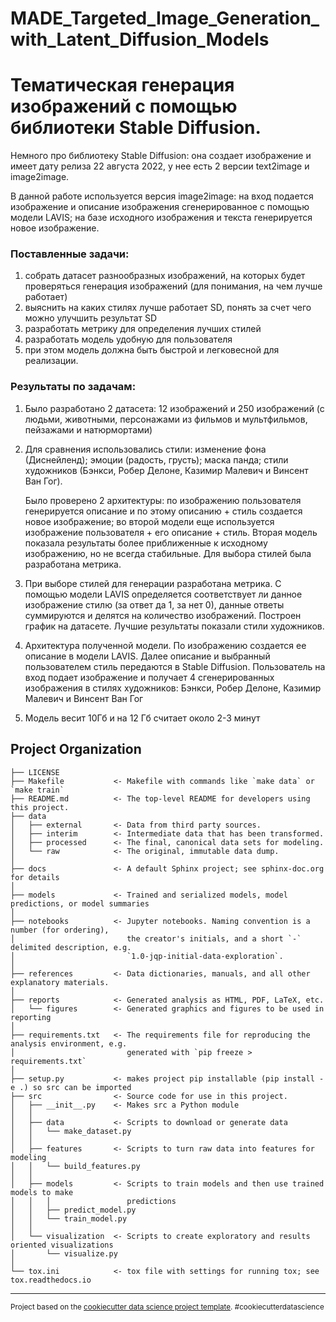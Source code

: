 MADE_Targeted_Image_Generation_with_Latent_Diffusion_Models
==============================

# Тематическая генерация изображений с помощью библиотеки Stable Diffusion. 
Немного про библиотеку Stable Diffusion: она создает изображение и имеет дату релиза 22 августа 2022, у нее есть 2 версии text2image и image2image.

В данной работе используется версия image2image: на вход подается изображение и описание изображения сгенерированное с помощью модели LAVIS; на базе исходного изображения и текста генерируется новое изображение.
### Поставленные задачи: 
1) собрать датасет разнообразных изображений, на которых будет проверяться генерация изображений (для понимания, на чем лучше работает)
2) выяснить на каких стилях лучше работает  SD,  понять за счет чего можно улучшить результат SD
3) разработать метрику для определения лучших стилей
4) разработать модель удобную для пользователя
5) при этом модель должна быть быстрой и легковесной для реализации.

### Результаты по задачам:
1) Было разработано 2 датасета: 12 изображений и 250 изображений (с людьми, животными, персонажами из фильмов и мультфильмов, пейзажами и натюрмортами)
2) Для сравнения использовались стили: изменение фона (Диснейленд); эмоции (радость, грусть); маска панда; стили художников (Бэнкси, Робер Делоне, Казимир Малевич и Винсент Ван Гог). 

    Было проверено 2 архитектуры: по изображению пользователя генерируется описание и по этому описанию + стиль создается новое изображение; во второй модели еще используется изображение пользователя  + его описание + стиль. 
    Вторая модель показала результаты более приближенные к исходному изображению, но не всегда стабильные. Для выбора стилей была разработана метрика.

3) При выборе стилей для генерации разработана метрика. С помощью модели LAVIS определяется соответствует ли данное изображение стилю (за ответ да 1, за нет 0), данные ответы суммируются и делятся на количество изображений. Построен график на датасете. Лучшие результаты показали стили художников.
4) Архитектура полученной модели. По изображению создается ее описание в модели LAVIS. Далее описание и выбранный пользователем стиль передаются в Stable Diffusion. Пользователь на вход подает изображение и получает 4 сгенерированных изображения в стилях художников: Бэнкси, Робер Делоне, Казимир Малевич и Винсент Ван Гог
5) Модель весит 10Гб и на 12 Гб считает около 2-3 минут



Project Organization
------------

    ├── LICENSE
    ├── Makefile           <- Makefile with commands like `make data` or `make train`
    ├── README.md          <- The top-level README for developers using this project.
    ├── data
    │   ├── external       <- Data from third party sources.
    │   ├── interim        <- Intermediate data that has been transformed.
    │   ├── processed      <- The final, canonical data sets for modeling.
    │   └── raw            <- The original, immutable data dump.
    │
    ├── docs               <- A default Sphinx project; see sphinx-doc.org for details
    │
    ├── models             <- Trained and serialized models, model predictions, or model summaries
    │
    ├── notebooks          <- Jupyter notebooks. Naming convention is a number (for ordering),
    │                         the creator's initials, and a short `-` delimited description, e.g.
    │                         `1.0-jqp-initial-data-exploration`.
    │
    ├── references         <- Data dictionaries, manuals, and all other explanatory materials.
    │
    ├── reports            <- Generated analysis as HTML, PDF, LaTeX, etc.
    │   └── figures        <- Generated graphics and figures to be used in reporting
    │
    ├── requirements.txt   <- The requirements file for reproducing the analysis environment, e.g.
    │                         generated with `pip freeze > requirements.txt`
    │
    ├── setup.py           <- makes project pip installable (pip install -e .) so src can be imported
    ├── src                <- Source code for use in this project.
    │   ├── __init__.py    <- Makes src a Python module
    │   │
    │   ├── data           <- Scripts to download or generate data
    │   │   └── make_dataset.py
    │   │
    │   ├── features       <- Scripts to turn raw data into features for modeling
    │   │   └── build_features.py
    │   │
    │   ├── models         <- Scripts to train models and then use trained models to make
    │   │   │                 predictions
    │   │   ├── predict_model.py
    │   │   └── train_model.py
    │   │
    │   └── visualization  <- Scripts to create exploratory and results oriented visualizations
    │       └── visualize.py
    │
    └── tox.ini            <- tox file with settings for running tox; see tox.readthedocs.io


--------

<p><small>Project based on the <a target="_blank" href="https://drivendata.github.io/cookiecutter-data-science/">cookiecutter data science project template</a>. #cookiecutterdatascience</small></p>
